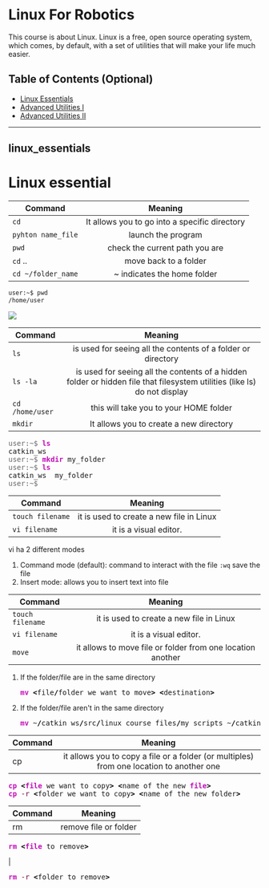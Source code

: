 # Linux For Robotics

This course is about Linux. Linux is a free, open source operating system, which comes, by default, with a set of utilities that will make your life much easier.

## Table of Contents (Optional)

- [Linux Essentials](#linux_essentials)
- [Advanced Utilities I](#features)
- [Advanced Utilities II](#contributing)

---

## linux_essentials


# Linux essential

| Command       | Meaning       |
| ------------- |:-------------:|
| `cd`	     |It allows you to go into a 	specific directory |
| `pyhton name_file`      | launch the program      | 
| `pwd` | check the current path you are |
|`cd` .. | move back to a folder |
| `cd ~/folder_name` | ~ indicates the home folder |

```bash
user:~$ pwd
/home/user
```

![](blob:https://carbon.now.sh/08fe9ec0-049f-4327-9595-16725862fee4)


| Command       | Meaning       |
| ------------- |:-------------:|
|`ls` | is used for seeing all the contents of a folder or directory |
| `ls -la`| is used for seeing all the contents of a hidden folder or hidden file that filesystem utilities (like ls) do not display |
| `cd /home/user` | this will take you to your HOME folder |
| `mkdir` | It allows you to create a new directory |



<pre class="bash" style="font-family:monospace;"><span style="color: #666666;">user:~$ </span><span style="color: #c20cb9; font-weight: bold;">ls</span>
catkin_ws
<span style="color: #666666;">user:~$ </span><span style="color: #c20cb9; font-weight: bold;">mkdir</span> my_folder
<span style="color: #666666;">user:~$ </span><span style="color: #c20cb9; font-weight: bold;">ls</span>
catkin_ws  my_folder
<span style="color: #666666;">user:~$</span></pre>

| Command       | Meaning       |
| ------------- |:-------------:|
| `touch filename` | it is used to create a new file in Linux|
|`vi filename` | it is a visual editor. |

vi ha 2 different modes
1. Command mode (default): command to interact with the file
	`:wq` save the file
2. Insert mode: allows you to insert text into file

| Command       | Meaning       |
| ------------- |:-------------:|
| `touch filename` | it is used to create a new file in Linux|
|`vi filename` | it is a visual editor. |
|`move` | it allows to move file or folder from one location another  |

1. If the folder/file are in the same directory

	<pre class="bash" style="font-family:monospace;"><span style="color: #c20cb9; font-weight: bold;">mv</span> <span style="color: #000000; font-weight: bold;">&lt;</span>file<span style="color: #000000; font-weight: bold;">/</span>folder we want to move<span style="color: #000000; font-weight: bold;">&gt;</span> <span style="color: #000000; font-weight: bold;">&lt;</span>destination<span style="color: #000000; font-weight: bold;">&gt;</span></pre>
	
2. If the folder/file aren't in the same directory

	<pre class="bash" style="font-family:monospace;"><span style="color: #c20cb9; font-weight: bold;">mv</span> ~<span style="color: #000000; font-weight: bold;">/</span>catkin_ws<span style="color: #000000; font-weight: bold;">/</span>src<span style="color: #000000; font-weight: bold;">/</span>linux_course_files<span style="color: #000000; font-weight: bold;">/</span>my_scripts ~<span style="color: #000000; font-weight: bold;">/</span>catkin_ws<span style="color: #000000; font-weight: bold;">/</span>src<span style="color: #000000; font-weight: bold;">/</span>linux_course_files<span style="color: #000000; font-weight: bold;">/</span>move_bb8_pkg</pre>
	
	
| Command       | Meaning       |
| ------------- |:-------------:|
|cp | it allows you to copy a file or a folder (or multiples) from one location to another one|

<pre class="bash" style="font-family:monospace;"><span style="color: #c20cb9; font-weight: bold;">cp</span> <span style="color: #000000; font-weight: bold;">&lt;</span><span style="color: #c20cb9; font-weight: bold;">file</span> we want to copy<span style="color: #000000; font-weight: bold;">&gt;</span> <span style="color: #000000; font-weight: bold;">&lt;</span>name of the new <span style="color: #c20cb9; font-weight: bold;">file</span><span style="color: #000000; font-weight: bold;">&gt;</span>
<span style="color: #c20cb9; font-weight: bold;">cp</span> <span style="color: #660033;">-r</span> <span style="color: #000000; font-weight: bold;">&lt;</span>folder we want to copy<span style="color: #000000; font-weight: bold;">&gt;</span> <span style="color: #000000; font-weight: bold;">&lt;</span>name of the new folder<span style="color: #000000; font-weight: bold;">&gt;</span></pre>



| Command       | Meaning     |
| ------------- |-------------|
| rm | remove file or folder |

<pre class="bash" style="font-family:monospace;"><span style="color: #c20cb9; font-weight: bold;">rm</span> <span style="color: #000000; font-weight: bold;">&lt;</span><span style="color: #c20cb9; font-weight: bold;">file</span> to remove<span style="color: #000000; font-weight: bold;">&gt;</span></pre>|

<pre class="bash" style="font-family:monospace;"><span style="color: #c20cb9; font-weight: bold;">rm</span> <span style="color: #660033;">-r</span> <span style="color: #000000; font-weight: bold;">&lt;</span>folder to remove<span style="color: #000000; font-weight: bold;">&gt;</span></pre>
